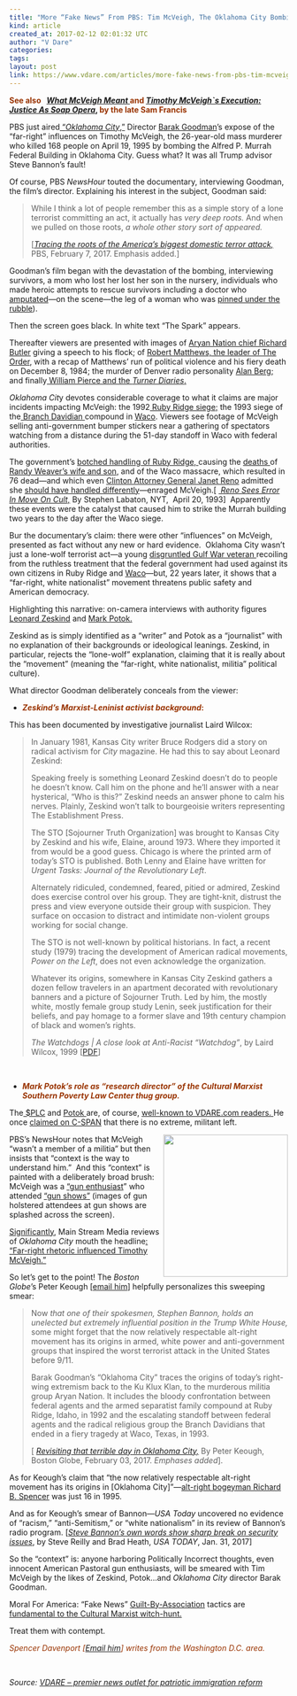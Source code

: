 ```yaml
---
title: "More “Fake News” From PBS: Tim McVeigh, The Oklahoma City Bombing, And—You’ll Never Guess! —Steve Bannon!"
kind: article
created_at: 2017-02-12 02:01:32 UTC
author: "V Dare"
categories: 
tags: 
layout: post
link: https://www.vdare.com/articles/more-fake-news-from-pbs-tim-mcveigh-the-oklahoma-city-bombing-and-youll-never-guess-steve-bannon
---
```



<!--
   More “Fake News” From PBS: Tim McVeigh, The Oklahoma City Bombing, And—You’ll Never Guess! —Steve Bannon!             # => "I Made a Pretty Gem - Planet.rb"
   https://www.vdare.com/articles/more-fake-news-from-pbs-tim-mcveigh-the-oklahoma-city-bombing-and-youll-never-guess-steve-bannon               # => "http://poteland.com/blog/i-made-a-pretty-gem-planet-dot-rb/"
   2017-02-12 02:01:32 UTC              # => "2012-04-14 05:17:00 UTC"
   &lt;div class=&quot;pf-content&quot;&gt;&lt;p&gt;&lt;strong&gt;&lt;span style=&quot;color: #993300;&quot;&gt;See also  &lt;/span&gt; &lt;em&gt;&lt;a href=&quot;http://www.vdare.com/articles/what-mcveigh-meant&quot;&gt;What McVeigh Meant &lt;/a&gt;&lt;/em&gt;&lt;span style=&quot;color: #993300;&quot;&gt;and&lt;/span&gt; &lt;em&gt;&lt;a href=&quot;http://www.vdare.com/articles/timothy-mcveighs-execution-justice-as-soap-opera&quot;&gt;Timothy McVeigh`s Execution: Justice As Soap Opera&lt;/a&gt;&lt;/em&gt;, &lt;span style=&quot;color: #993300;&quot;&gt;by the late Sam Francis&lt;/span&gt;&lt;/strong&gt;&lt;/p&gt;
&lt;p&gt;PBS just aired&lt;a href=&quot;http://people.com/crime/oklahoma-city-bombing-in-pbs-documentary/&quot;&gt; “&lt;em&gt;Oklahoma City&lt;/em&gt;,”&lt;/a&gt; Director &lt;a href=&quot;http://www.imdb.com/name/nm0329014/bio?ref_=nm_ov_bio_sm&quot;&gt;Barak Goodman&lt;/a&gt;’s expose of the “far-right” influences on Timothy McVeigh, the 26-year-old mass murderer who killed 168 people on April 19, 1995 by bombing the Alfred P. Murrah Federal Building in Oklahoma City. Guess what? It was all Trump advisor Steve Bannon’s fault!&lt;/p&gt;
&lt;p&gt;Of course, PBS &lt;em&gt;NewsHour&lt;/em&gt; touted the documentary, interviewing Goodman, the film’s director. Explaining his interest in the subject, Goodman said:&lt;/p&gt;
&lt;blockquote&gt;&lt;p&gt;While I think a lot of people remember this as a simple story of a lone terrorist committing an act, it actually has &lt;em&gt;very deep roots.&lt;/em&gt; And when we pulled on those roots, &lt;em&gt;a whole other story sort of appeared.&lt;/em&gt;&lt;/p&gt;
&lt;p&gt;[&lt;em&gt;&lt;a href=&quot;http://www.pbs.org/newshour/bb/tracing-roots-americas-biggest-domestic-terror-attack/&quot;&gt;Tracing the roots of the America’s biggest domestic terror attack,&lt;/a&gt;&lt;/em&gt; PBS, February 7, 2017. Emphasis added.]&lt;/p&gt;&lt;/blockquote&gt;
&lt;p&gt;Goodman’s film began with the devastation of the bombing, interviewing survivors, a mom who lost her lost her son in the nursery, individuals who made heroic attempts to rescue survivors including a doctor who &lt;a href=&quot;http://kfor.com/2015/04/16/woman-whose-leg-was-amputated-in-bombing-rubble-visits-memorial-for-the-first-time/&quot;&gt;amputated&lt;/a&gt;—on the scene—the leg of a woman who was &lt;a href=&quot;http://newsok.com/article/2584028&quot;&gt;pinned under the rubble&lt;/a&gt;).&lt;/p&gt;
&lt;p&gt;Then the screen goes black. In white text “The Spark” appears.&lt;/p&gt;
&lt;p&gt;Thereafter viewers are presented with images of &lt;a href=&quot;https://en.wikipedia.org/wiki/Richard_Girnt_Butler&quot;&gt;Aryan Nation chief Richard Butler&lt;/a&gt; giving a speech to his flock; of &lt;a href=&quot;https://en.wikipedia.org/wiki/Robert_Jay_Mathews&quot;&gt;Robert Matthews, the leader of The Order&lt;/a&gt;, with a recap of Matthews’ run of political violence and his fiery death on December 8, 1984; the murder of Denver radio personality &lt;a href=&quot;https://en.wikipedia.org/wiki/Alan_Berg&quot;&gt;Alan Berg;&lt;/a&gt; and finally&lt;a href=&quot;https://en.wikipedia.org/wiki/The_Turner_Diaries&quot;&gt; William Pierce and the &lt;em&gt;Turner Diaries&lt;/em&gt;.&lt;/a&gt;&lt;/p&gt;
&lt;p&gt;&lt;em&gt;Oklahoma Cit&lt;/em&gt;y devotes considerable coverage to what it claims are major incidents impacting McVeigh: the 1992&lt;a href=&quot;http://www.davekopel.org/Waco/Arts/rrprosec.htm&quot;&gt; Ruby Ridge siege;&lt;/a&gt; the 1993 siege of the&lt;a href=&quot;http://www.vdare.com/articles/remember-911-stop-sanitizing-the-killers&quot;&gt; Branch Davidian &lt;/a&gt;compound in &lt;a href=&quot;http://www.davekopel.org/Waco/Book/waprolog.htm&quot;&gt;Waco&lt;/a&gt;. Viewers see footage of McVeigh selling anti-government bumper stickers near a gathering of spectators watching from a distance during the 51-day standoff in Waco with federal authorities.&lt;/p&gt;
&lt;p&gt;The government’s &lt;a href=&quot;http://reason.com/blog/2012/08/22/20-years-since-ruby-ridge-government&quot;&gt;botched handling of Ruby Ridge, &lt;/a&gt;causing the &lt;a href=&quot;http://reason.com/blog/2012/08/22/ruby-ridge-is-history-but-the-mindset-th&quot;&gt;deaths &lt;/a&gt;of&lt;a href=&quot;http://jimbovard.com/blog/2012/08/22/20-years-ago-at-ruby-ridge-fbi-sniper-slays-mother-holding-her-baby/&quot;&gt; Randy Weaver’s wife and son,&lt;/a&gt; and of the Waco massacre, which resulted in 76 dead—and which even &lt;a href=&quot;https://www.google.ca/search?hl=en&amp;amp;q=Clinton+Attorney+General+Janet+Reno+site:vdare,com&amp;amp;gws_rd=cr&amp;amp;ei=RW2fWLPqKcq0jwSQyKPIDA&quot;&gt;Clinton Attorney General Janet Reno&lt;/a&gt; admitted she &lt;a href=&quot;http://www.historycommons.org/context.jsp?item=a041993renoassault&amp;amp;scale=0#a041993renoassault&quot;&gt;should have handled differently&lt;/a&gt;—enraged McVeigh.[ &lt;em&gt;&lt;a href=&quot;http://www.nytimes.com/1993/04/20/us/death-in-waco-the-government-s-plan-reno-sees-error-in-move-on-cult.html&quot;&gt; Reno Sees Error In Move On Cult,&lt;/a&gt;&lt;/em&gt; By Stephen Labaton, NYT,  April 20, 1993]  Apparently these events were the catalyst that caused him to strike the Murrah building two years to the day after the Waco siege.&lt;/p&gt;
&lt;p&gt;Bur the documentary’s claim: there were other “influences” on McVeigh, presented as fact without any new or hard evidence.  Oklahoma City wasn’t just a lone-wolf terrorist act—a young &lt;a href=&quot;http://www.vdare.com/articles/what-mcveigh-meant&quot;&gt;disgruntled Gulf War veteran &lt;/a&gt;recoiling from the ruthless treatment that the federal government had used against its own citizens in Ruby Ridge and &lt;a href=&quot;http://www.vdare.com/articles/there-must-never-be-another-waco&quot;&gt;Waco&lt;/a&gt;—but, 22 years later, it shows that a “far-right, white nationalist” movement threatens public safety and American democracy.&lt;/p&gt;
&lt;p&gt;Highlighting this narrative: on-camera interviews with authority figures&lt;a href=&quot;http://www.vdare.com/posts/brimelow-vs-zealot-zeskind&quot;&gt; Leonard Zeskind&lt;/a&gt; and &lt;a href=&quot;http://www.vdare.com/posts/splcs-mark-potok-inadvertently-reveals-agenda-motive-method-2&quot;&gt;Mark Potok.&lt;/a&gt;&lt;/p&gt;
&lt;p&gt;Zeskind as is simply identified as a “writer” and Potok as a “journalist” with no explanation of their backgrounds or ideological leanings. Zeskind, in particular, rejects the “lone-wolf” explanation, claiming that it is really about the “movement” (meaning the “far-right, white nationalist, militia” political culture).&lt;/p&gt;
&lt;p&gt;What director Goodman deliberately conceals from the viewer:&lt;/p&gt;
&lt;ul&gt;
&lt;li&gt;&lt;span style=&quot;color: #993300;&quot;&gt;&lt;strong&gt;&lt;em&gt;Zeskind’s Marxist-Leninist activist background&lt;/em&gt;:&lt;/strong&gt;&lt;/span&gt;&lt;/li&gt;
&lt;/ul&gt;
&lt;p&gt;This has been documented by investigative journalist Laird Wilcox:&lt;/p&gt;
&lt;blockquote&gt;&lt;p&gt;In January 1981, Kansas City writer Bruce Rodgers did a story on radical activism for &lt;em&gt;City&lt;/em&gt; magazine. He had this to say about Leonard Zeskind:&lt;/p&gt;
&lt;p&gt;Speaking freely is something Leonard Zeskind doesn’t do to people he doesn’t know. Call him on the phone and he’ll answer with a near hysterical, “Who is this?” Zeskind needs an answer phone to calm his nerves. Plainly, Zeskind won’t talk to bourgeoisie writers representing The Establishment Press.&lt;/p&gt;
&lt;p&gt;The STO [Sojourner Truth Organization] was brought to Kansas City by Zeskind and his wife, Elaine, around 1973. Where they imported it from would be a good guess. Chicago is where the printed arm of today’s STO is published. Both Lenny and Elaine have written for &lt;em&gt;Urgent Tasks: Journal of the Revolutionary Left&lt;/em&gt;.&lt;/p&gt;&lt;div id=&quot;57966237cc52c74a5e1363c4&quot; class=&quot;vdb_player vdb_57966237cc52c74a5e1363c456bcd17ce4b018167fea5539&quot;&gt;    &lt;/div&gt;
&lt;p&gt;Alternately ridiculed, condemned, feared, pitied or admired, Zeskind does exercise control over his group. They are tight-knit, distrust the press and view everyone outside their group with suspicion. They surface on occasion to distract and intimidate non-violent groups working for social change.&lt;/p&gt;
&lt;p&gt;The STO is not well-known by political historians. In fact, a recent study (1979) tracing the development of American radical movements, &lt;em&gt;Power on the Left&lt;/em&gt;, does not even acknowledge the organization.&lt;/p&gt;
&lt;p&gt;Whatever its origins, somewhere in Kansas City Zeskind gathers a dozen fellow travelers in an apartment decorated with revolutionary banners and a picture of Sojourner Truth. Led by him, the mostly white, mostly female group study Lenin, seek justification for their beliefs, and pay homage to a former slave and 19th century champion of black and women’s rights.&lt;/p&gt;
&lt;p&gt;&lt;em&gt;The Watchdogs | A close look at Anti-Racist “Watchdog”&lt;/em&gt;, by Laird Wilcox, 1999 [&lt;a href=&quot;http://splcwatch.org/documents/The_Watchdogs_part2.pdf#8&quot;&gt;PDF&lt;/a&gt;]&lt;/p&gt;&lt;/blockquote&gt;
&lt;p&gt; &lt;/p&gt;
&lt;ul&gt;
&lt;li&gt;&lt;span style=&quot;color: #993300;&quot;&gt;&lt;strong&gt;&lt;em&gt;Mark Potok’s role as “research director” of the Cultural Marxist Southern Poverty Law Center thug group. &lt;/em&gt;&lt;/strong&gt;&lt;/span&gt;&lt;/li&gt;
&lt;/ul&gt;
&lt;p&gt;The&lt;a href=&quot;https://www.google.ca/search?hl=en&amp;amp;q=Potok++site:vdare,com&amp;amp;gws_rd=cr&amp;amp;ei=a22fWNWTH6n-jwT7zb2gAw#hl=en&amp;amp;q=+%24PLC+site:vdare%2Ccom&quot;&gt; $PLC&lt;/a&gt; and &lt;a href=&quot;https://www.google.ca/search?hl=en&amp;amp;q=Potok++site:vdare,com&amp;amp;gws_rd=cr&amp;amp;ei=a22fWNWTH6n-jwT7zb2gAw&quot;&gt;Potok &lt;/a&gt;are, of course, &lt;a href=&quot;http://www.vdare.com/articles/ann-coulter-on-fake-hate-and-the-plc-the-great-hijab-cover-up&quot;&gt;well-known to VDARE.com readers. &lt;/a&gt;He once &lt;a href=&quot;http://www.vdare.com/posts/the-splcs-campaign-to-force-the-right-beyond-the-pale&quot;&gt;claimed on C-SPAN&lt;/a&gt; that there is no extreme, militant left.&lt;/p&gt;
&lt;p&gt;&lt;img class=&quot;alignright wp-image-107026&quot; title=&quot;&quot; src=&quot;https://s3-us-west-2.amazonaws.com/vdare-live/wp-content/uploads/2017/02/11204209/farright.png&quot; width=&quot;225&quot; height=&quot;257&quot; align=&quot;right&quot;&gt;PBS’s NewsHour notes that McVeigh “wasn’t a member of a militia” but then insists that “context is the way to understand him.”  And this “context” is painted with a deliberately broad brush: McVeigh was a &lt;a href=&quot;http://www.vdare.com/articles/new-gun-control-laws-aimed-at-bitter-clinging-whites-but-will-hit-blacks-hardest-as-usual&quot;&gt;“gun enthusiast&lt;/a&gt;” who attended &lt;a href=&quot;http://www.vdare.com/articles/the-gun-control-gestapo-gets-911-wrong&quot;&gt;“gun shows”&lt;/a&gt; (images of gun holstered attendees at gun shows are splashed across the screen).&lt;/p&gt;
&lt;p&gt;&lt;a href=&quot;http://www.vdare.com/posts/journolist&quot;&gt;Significantly&lt;/a&gt;, Main Stream Media reviews of &lt;em&gt;Oklahoma City&lt;/em&gt; mouth the headline&lt;a href=&quot;https://www.google.ca/search?q=:+%E2%80%9CFar-right+rhetoric+influenced+Timoth+McVeigh.%E2%80%9D&amp;amp;ie=utf-8&amp;amp;oe=utf-8&amp;amp;gws_rd=cr&amp;amp;ei=ixudWOybMKmPjwSpsJrYCw#q=+%E2%80%9CFar-right+rhetoric+influenced+Timothy+McVeigh.%E2%80%9D&quot;&gt;: “Far-right rhetoric influenced Timothy McVeigh.”&lt;/a&gt;&lt;/p&gt;
&lt;p&gt;So let’s get to the point! The &lt;em&gt;Boston Globe&lt;/em&gt;’s Peter Keough [&lt;a href=&quot;mailto:petervkeough@gmail.com.&quot;&gt;email him&lt;/a&gt;] helpfully personalizes this sweeping smear:&lt;/p&gt;
&lt;blockquote&gt;&lt;p&gt;Now &lt;em&gt;that one of their spokesmen, Stephen Bannon, holds an unelected but extremely influential position in the Trump White House, &lt;/em&gt;some might forget that the now relatively respectable alt-right movement has its origins in armed, white power and anti-government groups that inspired the worst terrorist attack in the United States before 9/11.&lt;/p&gt;
&lt;p&gt;Barak Goodman’s “Oklahoma City” traces the origins of today’s right-wing extremism back to the Ku Klux Klan, to the murderous militia group Aryan Nation. It includes the bloody confrontation between federal agents and the armed separatist family compound at Ruby Ridge, Idaho, in 1992 and the escalating standoff between federal agents and the radical religious group the Branch Davidians that ended in a fiery tragedy at Waco, Texas, in 1993.&lt;/p&gt;
&lt;p&gt;[ &lt;em&gt;&lt;a href=&quot;https://www.bostonglobe.com/arts/movies/2017/02/02/revisiting-that-terrible-day-oklahoma-city/7OvikVRHEfDnmFdn38LaNO/story.html&quot;&gt;Revisiting that terrible day in Oklahoma City,&lt;/a&gt;&lt;/em&gt; By Peter Keough, Boston Globe, February 03, 2017. &lt;em&gt;Emphases added&lt;/em&gt;].&lt;/p&gt;&lt;/blockquote&gt;
&lt;p&gt;As for Keough’s claim that “the now relatively respectable alt-right movement has its origins in [Oklahoma City]”—&lt;a href=&quot;http://www.vdare.com/posts/juvenile-bravado-undercuts-npi-conference-triumph-and-vdare-com&quot;&gt;alt-right bogeyman Richard B. Spencer&lt;/a&gt; was just 16 in 1995.&lt;/p&gt;
&lt;p&gt;And as for Keough’s smear of Bannon—&lt;em&gt;USA Today&lt;/em&gt; uncovered no evidence of “racism,” “anti-Semitism,” or “white nationalism” in its review of Bannon’s radio program. [&lt;em&gt;&lt;a href=&quot;http://www.usatoday.com/story/news/2017/01/31/bannon-odds-islam-china-decades-us-foreign-policy-doctrine/97292068/&quot;&gt;Steve Bannon’s own words show sharp break on security issues&lt;/a&gt;&lt;/em&gt;, by Steve Reilly and Brad Heath, &lt;em&gt;USA TODAY&lt;/em&gt;, Jan. 31, 2017]&lt;/p&gt;
&lt;p&gt;So the “context” is: anyone harboring Politically Incorrect thoughts, even innocent American Pastoral gun enthusiasts, will be smeared with Tim McVeigh by the likes of Zeskind, Potok…and &lt;em&gt;Oklahoma City&lt;/em&gt; director Barak Goodman.&lt;/p&gt;
&lt;p&gt;Moral For America: “Fake News” &lt;a href=&quot;http://www.vdare.com/articles/alt-right-vs-reverend-wright-times-guilt-by-association-smear-of-trump-is-why-americans-hate-the-msm&quot;&gt;Guilt-By-Association&lt;/a&gt; tactics are&lt;a href=&quot;http://www.vdare.com/posts/daily-beast-smears-trumps-man-steve-bannon-with-guilt-by-association-with-vdare-com-but-theres-no-association&quot;&gt; fundamental to the Cultural Marxist witch-hunt.&lt;/a&gt;&lt;/p&gt;
&lt;p&gt;Treat them with contempt.&lt;/p&gt;
&lt;p&gt;&lt;span style=&quot;color: #993300;&quot;&gt;&lt;em&gt;Spencer Davenport&lt;/em&gt;&lt;em&gt; [&lt;a href=&quot;mailto:spencermdavenport@gmail.com&quot;&gt;Email him&lt;/a&gt;] writes from the Washington D.C. area.&lt;/em&gt;&lt;/span&gt;&lt;/p&gt;
&lt;p&gt; &lt;/p&gt;
&lt;/div&gt;           # => "I’ve been hurting to write this ever since we had the idea of creating a Planet for Cubox..." (Continued)
   VDARE – premier news outlet for patriotic immigration reform              # => "This is where I tell you stuff"
   vdare-premier-news-outlet-for-patriotic-immigratio              # => "this-is-where-i-tell-you-stuff"
   https://www.vdare.com               # => "http://poteland.com/articles"
           # => "programming planet"
                 # => "go ruby jekyll"
                 # => "http://poteland.com/images/site-logo.png"
   V Dare                 # => "Pablo Astigarraga"
   @vdar                # => "poteland"
   http://twitter.com/@vdar            # => "http://twitter.com/poteland" -->
<div class="pf-content"><p><strong><span style="color: #993300;">See also  </span> <em><a href="http://www.vdare.com/articles/what-mcveigh-meant">What McVeigh Meant </a></em><span style="color: #993300;">and</span> <em><a href="http://www.vdare.com/articles/timothy-mcveighs-execution-justice-as-soap-opera">Timothy McVeigh`s Execution: Justice As Soap Opera</a></em>, <span style="color: #993300;">by the late Sam Francis</span></strong></p>
<p>PBS just aired<a href="http://people.com/crime/oklahoma-city-bombing-in-pbs-documentary/"> “<em>Oklahoma City</em>,”</a> Director <a href="http://www.imdb.com/name/nm0329014/bio?ref_=nm_ov_bio_sm">Barak Goodman</a>’s expose of the “far-right” influences on Timothy McVeigh, the 26-year-old mass murderer who killed 168 people on April 19, 1995 by bombing the Alfred P. Murrah Federal Building in Oklahoma City. Guess what? It was all Trump advisor Steve Bannon’s fault!</p>
<p>Of course, PBS <em>NewsHour</em> touted the documentary, interviewing Goodman, the film’s director. Explaining his interest in the subject, Goodman said:</p>
<blockquote><p>While I think a lot of people remember this as a simple story of a lone terrorist committing an act, it actually has <em>very deep roots.</em> And when we pulled on those roots, <em>a whole other story sort of appeared.</em></p>
<p>[<em><a href="http://www.pbs.org/newshour/bb/tracing-roots-americas-biggest-domestic-terror-attack/">Tracing the roots of the America’s biggest domestic terror attack,</a></em> PBS, February 7, 2017. Emphasis added.]</p></blockquote>
<p>Goodman’s film began with the devastation of the bombing, interviewing survivors, a mom who lost her lost her son in the nursery, individuals who made heroic attempts to rescue survivors including a doctor who <a href="http://kfor.com/2015/04/16/woman-whose-leg-was-amputated-in-bombing-rubble-visits-memorial-for-the-first-time/">amputated</a>—on the scene—the leg of a woman who was <a href="http://newsok.com/article/2584028">pinned under the rubble</a>).</p>
<p>Then the screen goes black. In white text “The Spark” appears.</p>
<p>Thereafter viewers are presented with images of <a href="https://en.wikipedia.org/wiki/Richard_Girnt_Butler">Aryan Nation chief Richard Butler</a> giving a speech to his flock; of <a href="https://en.wikipedia.org/wiki/Robert_Jay_Mathews">Robert Matthews, the leader of The Order</a>, with a recap of Matthews’ run of political violence and his fiery death on December 8, 1984; the murder of Denver radio personality <a href="https://en.wikipedia.org/wiki/Alan_Berg">Alan Berg;</a> and finally<a href="https://en.wikipedia.org/wiki/The_Turner_Diaries"> William Pierce and the <em>Turner Diaries</em>.</a></p>
<p><em>Oklahoma Cit</em>y devotes considerable coverage to what it claims are major incidents impacting McVeigh: the 1992<a href="http://www.davekopel.org/Waco/Arts/rrprosec.htm"> Ruby Ridge siege;</a> the 1993 siege of the<a href="http://www.vdare.com/articles/remember-911-stop-sanitizing-the-killers"> Branch Davidian </a>compound in <a href="http://www.davekopel.org/Waco/Book/waprolog.htm">Waco</a>. Viewers see footage of McVeigh selling anti-government bumper stickers near a gathering of spectators watching from a distance during the 51-day standoff in Waco with federal authorities.</p>
<p>The government’s <a href="http://reason.com/blog/2012/08/22/20-years-since-ruby-ridge-government">botched handling of Ruby Ridge, </a>causing the <a href="http://reason.com/blog/2012/08/22/ruby-ridge-is-history-but-the-mindset-th">deaths </a>of<a href="http://jimbovard.com/blog/2012/08/22/20-years-ago-at-ruby-ridge-fbi-sniper-slays-mother-holding-her-baby/"> Randy Weaver’s wife and son,</a> and of the Waco massacre, which resulted in 76 dead—and which even <a href="https://www.google.ca/search?hl=en&amp;q=Clinton+Attorney+General+Janet+Reno+site:vdare,com&amp;gws_rd=cr&amp;ei=RW2fWLPqKcq0jwSQyKPIDA">Clinton Attorney General Janet Reno</a> admitted she <a href="http://www.historycommons.org/context.jsp?item=a041993renoassault&amp;scale=0#a041993renoassault">should have handled differently</a>—enraged McVeigh.[ <em><a href="http://www.nytimes.com/1993/04/20/us/death-in-waco-the-government-s-plan-reno-sees-error-in-move-on-cult.html"> Reno Sees Error In Move On Cult,</a></em> By Stephen Labaton, NYT,  April 20, 1993]  Apparently these events were the catalyst that caused him to strike the Murrah building two years to the day after the Waco siege.</p>
<p>Bur the documentary’s claim: there were other “influences” on McVeigh, presented as fact without any new or hard evidence.  Oklahoma City wasn’t just a lone-wolf terrorist act—a young <a href="http://www.vdare.com/articles/what-mcveigh-meant">disgruntled Gulf War veteran </a>recoiling from the ruthless treatment that the federal government had used against its own citizens in Ruby Ridge and <a href="http://www.vdare.com/articles/there-must-never-be-another-waco">Waco</a>—but, 22 years later, it shows that a “far-right, white nationalist” movement threatens public safety and American democracy.</p>
<p>Highlighting this narrative: on-camera interviews with authority figures<a href="http://www.vdare.com/posts/brimelow-vs-zealot-zeskind"> Leonard Zeskind</a> and <a href="http://www.vdare.com/posts/splcs-mark-potok-inadvertently-reveals-agenda-motive-method-2">Mark Potok.</a></p>
<p>Zeskind as is simply identified as a “writer” and Potok as a “journalist” with no explanation of their backgrounds or ideological leanings. Zeskind, in particular, rejects the “lone-wolf” explanation, claiming that it is really about the “movement” (meaning the “far-right, white nationalist, militia” political culture).</p>
<p>What director Goodman deliberately conceals from the viewer:</p>
<ul>
<li><span style="color: #993300;"><strong><em>Zeskind’s Marxist-Leninist activist background</em>:</strong></span></li>
</ul>
<p>This has been documented by investigative journalist Laird Wilcox:</p>
<blockquote><p>In January 1981, Kansas City writer Bruce Rodgers did a story on radical activism for <em>City</em> magazine. He had this to say about Leonard Zeskind:</p>
<p>Speaking freely is something Leonard Zeskind doesn’t do to people he doesn’t know. Call him on the phone and he’ll answer with a near hysterical, “Who is this?” Zeskind needs an answer phone to calm his nerves. Plainly, Zeskind won’t talk to bourgeoisie writers representing The Establishment Press.</p>
<p>The STO [Sojourner Truth Organization] was brought to Kansas City by Zeskind and his wife, Elaine, around 1973. Where they imported it from would be a good guess. Chicago is where the printed arm of today’s STO is published. Both Lenny and Elaine have written for <em>Urgent Tasks: Journal of the Revolutionary Left</em>.</p><div id="57966237cc52c74a5e1363c4" class="vdb_player vdb_57966237cc52c74a5e1363c456bcd17ce4b018167fea5539">    </div>
<p>Alternately ridiculed, condemned, feared, pitied or admired, Zeskind does exercise control over his group. They are tight-knit, distrust the press and view everyone outside their group with suspicion. They surface on occasion to distract and intimidate non-violent groups working for social change.</p>
<p>The STO is not well-known by political historians. In fact, a recent study (1979) tracing the development of American radical movements, <em>Power on the Left</em>, does not even acknowledge the organization.</p>
<p>Whatever its origins, somewhere in Kansas City Zeskind gathers a dozen fellow travelers in an apartment decorated with revolutionary banners and a picture of Sojourner Truth. Led by him, the mostly white, mostly female group study Lenin, seek justification for their beliefs, and pay homage to a former slave and 19th century champion of black and women’s rights.</p>
<p><em>The Watchdogs | A close look at Anti-Racist “Watchdog”</em>, by Laird Wilcox, 1999 [<a href="http://splcwatch.org/documents/The_Watchdogs_part2.pdf#8">PDF</a>]</p></blockquote>
<p> </p>
<ul>
<li><span style="color: #993300;"><strong><em>Mark Potok’s role as “research director” of the Cultural Marxist Southern Poverty Law Center thug group. </em></strong></span></li>
</ul>
<p>The<a href="https://www.google.ca/search?hl=en&amp;q=Potok++site:vdare,com&amp;gws_rd=cr&amp;ei=a22fWNWTH6n-jwT7zb2gAw#hl=en&amp;q=+%24PLC+site:vdare%2Ccom"> $PLC</a> and <a href="https://www.google.ca/search?hl=en&amp;q=Potok++site:vdare,com&amp;gws_rd=cr&amp;ei=a22fWNWTH6n-jwT7zb2gAw">Potok </a>are, of course, <a href="http://www.vdare.com/articles/ann-coulter-on-fake-hate-and-the-plc-the-great-hijab-cover-up">well-known to VDARE.com readers. </a>He once <a href="http://www.vdare.com/posts/the-splcs-campaign-to-force-the-right-beyond-the-pale">claimed on C-SPAN</a> that there is no extreme, militant left.</p>
<p><img class="alignright wp-image-107026" title="" src="https://s3-us-west-2.amazonaws.com/vdare-live/wp-content/uploads/2017/02/11204209/farright.png" width="225" height="257" align="right">PBS’s NewsHour notes that McVeigh “wasn’t a member of a militia” but then insists that “context is the way to understand him.”  And this “context” is painted with a deliberately broad brush: McVeigh was a <a href="http://www.vdare.com/articles/new-gun-control-laws-aimed-at-bitter-clinging-whites-but-will-hit-blacks-hardest-as-usual">“gun enthusiast</a>” who attended <a href="http://www.vdare.com/articles/the-gun-control-gestapo-gets-911-wrong">“gun shows”</a> (images of gun holstered attendees at gun shows are splashed across the screen).</p>
<p><a href="http://www.vdare.com/posts/journolist">Significantly</a>, Main Stream Media reviews of <em>Oklahoma City</em> mouth the headline<a href="https://www.google.ca/search?q=:+%E2%80%9CFar-right+rhetoric+influenced+Timoth+McVeigh.%E2%80%9D&amp;ie=utf-8&amp;oe=utf-8&amp;gws_rd=cr&amp;ei=ixudWOybMKmPjwSpsJrYCw#q=+%E2%80%9CFar-right+rhetoric+influenced+Timothy+McVeigh.%E2%80%9D">: “Far-right rhetoric influenced Timothy McVeigh.”</a></p>
<p>So let’s get to the point! The <em>Boston Globe</em>’s Peter Keough [<a href="mailto:petervkeough@gmail.com.">email him</a>] helpfully personalizes this sweeping smear:</p>
<blockquote><p>Now <em>that one of their spokesmen, Stephen Bannon, holds an unelected but extremely influential position in the Trump White House, </em>some might forget that the now relatively respectable alt-right movement has its origins in armed, white power and anti-government groups that inspired the worst terrorist attack in the United States before 9/11.</p>
<p>Barak Goodman’s “Oklahoma City” traces the origins of today’s right-wing extremism back to the Ku Klux Klan, to the murderous militia group Aryan Nation. It includes the bloody confrontation between federal agents and the armed separatist family compound at Ruby Ridge, Idaho, in 1992 and the escalating standoff between federal agents and the radical religious group the Branch Davidians that ended in a fiery tragedy at Waco, Texas, in 1993.</p>
<p>[ <em><a href="https://www.bostonglobe.com/arts/movies/2017/02/02/revisiting-that-terrible-day-oklahoma-city/7OvikVRHEfDnmFdn38LaNO/story.html">Revisiting that terrible day in Oklahoma City,</a></em> By Peter Keough, Boston Globe, February 03, 2017. <em>Emphases added</em>].</p></blockquote>
<p>As for Keough’s claim that “the now relatively respectable alt-right movement has its origins in [Oklahoma City]”—<a href="http://www.vdare.com/posts/juvenile-bravado-undercuts-npi-conference-triumph-and-vdare-com">alt-right bogeyman Richard B. Spencer</a> was just 16 in 1995.</p>
<p>And as for Keough’s smear of Bannon—<em>USA Today</em> uncovered no evidence of “racism,” “anti-Semitism,” or “white nationalism” in its review of Bannon’s radio program. [<em><a href="http://www.usatoday.com/story/news/2017/01/31/bannon-odds-islam-china-decades-us-foreign-policy-doctrine/97292068/">Steve Bannon’s own words show sharp break on security issues</a></em>, by Steve Reilly and Brad Heath, <em>USA TODAY</em>, Jan. 31, 2017]</p>
<p>So the “context” is: anyone harboring Politically Incorrect thoughts, even innocent American Pastoral gun enthusiasts, will be smeared with Tim McVeigh by the likes of Zeskind, Potok…and <em>Oklahoma City</em> director Barak Goodman.</p>
<p>Moral For America: “Fake News” <a href="http://www.vdare.com/articles/alt-right-vs-reverend-wright-times-guilt-by-association-smear-of-trump-is-why-americans-hate-the-msm">Guilt-By-Association</a> tactics are<a href="http://www.vdare.com/posts/daily-beast-smears-trumps-man-steve-bannon-with-guilt-by-association-with-vdare-com-but-theres-no-association"> fundamental to the Cultural Marxist witch-hunt.</a></p>
<p>Treat them with contempt.</p>
<p><span style="color: #993300;"><em>Spencer Davenport</em><em> [<a href="mailto:spencermdavenport@gmail.com">Email him</a>] writes from the Washington D.C. area.</em></span></p>
<p> </p>
</div><div class="">
    <i>Source: <a href="https://www.vdare.com">VDARE – premier news outlet for patriotic immigration reform</a></i>
</div>
